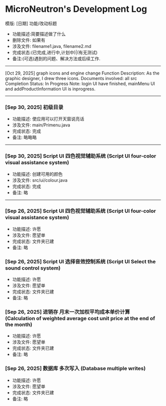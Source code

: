 # MicroNeutron's Development Log
模版:
  [日期] 功能/改动标题
* 功能描述:简要描述做了什么
* 删除文件: 如果有
* 涉及文件: filename1.java, filename2.md
* 完成状态:(已完成,进行中,计划中)|(有无测试)
* 备注:(可选)遇到的问题、解决方法或后续工作.
---
[Oct 29, 2025] graph icons and engine change
Function Description: As the graphic designer, I drew three icons.
Documents involved: all src
Completion Status: In Progress
Note: login UI have finished, mainMenu Ul and addProductInformation UI is inprogress.

---
### [Sep 30, 2025] 初级目录  
* 功能描述: 使应用可以打开天窗说亮话
* 涉及文件: main/Primenu.java
* 完成状态: 完成
* 备注: 略略略

---
### [Sep 30, 2025] Script UI 四色视觉辅助系统 (Script UI four-color visual assistance system)  
* 功能描述: 创建可用的颜色
* 涉及文件: src/ui/colour.java
* 完成状态: 完成
* 备注: 略

---
### [Sep 26, 2025] Script UI 四色视觉辅助系统 (Script UI four-color visual assistance system)  
* 功能描述: 许愿
* 涉及文件: 愿望单
* 完成状态: 文件夹已建
* 备注: 略
### [Sep 26, 2025] Script UI 选择音效控制系统 (Script UI Select the sound control system)  
* 功能描述: 许愿
* 涉及文件: 愿望单
* 完成状态: 文件夹已建
* 备注: 略
### [Sep 26, 2025] 进销存 月末一次加权平均成本单价计算 (Calculation of weighted average cost unit price at the end of the month)  
* 功能描述: 许愿
* 涉及文件: 愿望单
* 完成状态: 文件夹已建
* 备注: 略
### [Sep 26, 2025] 数据库 多次写入 (Database multiple writes)  
* 功能描述: 许愿
* 涉及文件: 愿望单
* 完成状态: 文件夹已建
* 备注: 略

